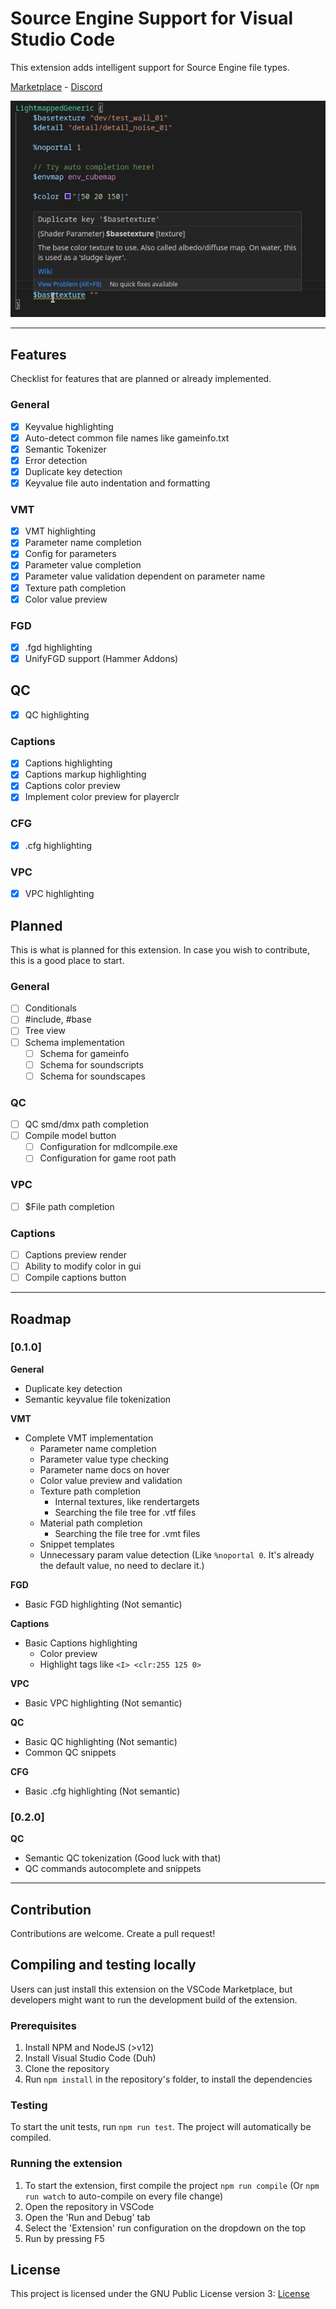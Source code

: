 # Source Engine Support for Visual Studio Code

This extension adds intelligent support for Source Engine file types.

[Marketplace](https://marketplace.visualstudio.com/items?itemName=stefan-h-at.source-engine-support) - [Discord](https://discord.gg/BDDxkNwXWw)

![VMT Highlighting](vmt-highlighting.jpg)

---

## Features
Checklist for features that are planned or already implemented.

### General
- [x] Keyvalue highlighting
- [x] Auto-detect common file names like gameinfo.txt
- [x] Semantic Tokenizer
- [x] Error detection
- [x] Duplicate key detection
- [x] Keyvalue file auto indentation and formatting

### VMT
- [x] VMT highlighting
- [x] Parameter name completion
- [x] Config for parameters
- [x] Parameter value completion
- [x] Parameter value validation dependent on parameter name
- [x] Texture path completion
- [x] Color value preview

### FGD
- [x] .fgd highlighting
- [x] UnifyFGD support (Hammer Addons)

## QC
- [x] QC highlighting

### Captions
- [x] Captions highlighting
- [x] Captions markup highlighting
- [x] Captions color preview
- [x] Implement color preview for playerclr

### CFG
- [x] .cfg highlighting

### VPC
- [x] VPC highlighting

## Planned
This is what is planned for this extension. In case you wish to contribute, this is a good place to start.

### General
- [ ] Conditionals
- [ ] #include, #base
- [ ] Tree view
- [ ] Schema implementation
  - [ ] Schema for gameinfo 
  - [ ] Schema for soundscripts
  - [ ] Schema for soundscapes

### QC
- [ ] QC smd/dmx path completion
- [ ] Compile model button
  - [ ] Configuration for mdlcompile.exe
  - [ ] Configuration for game root path

### VPC
- [ ] $File path completion

### Captions
- [ ] Captions preview render
- [ ] Ability to modify color in gui
- [ ] Compile captions button

---

## Roadmap
### [0.1.0]

**General**
- Duplicate key detection
- Semantic keyvalue file tokenization

**VMT**
- Complete VMT implementation
  - Parameter name completion
  - Parameter value type checking
  - Parameter name docs on hover
  - Color value preview and validation
  - Texture path completion
    - Internal textures, like rendertargets
    - Searching the file tree for .vtf files
  - Material path completion
    - Searching the file tree for .vmt files
  - Snippet templates
  - Unnecessary param value detection (Like `%noportal 0`. It's already the default value, no need to declare it.)

**FGD**
- Basic FGD highlighting (Not semantic)

**Captions**
- Basic Captions highlighting
  - Color preview
  - Highlight tags like `<I> <clr:255 125 0>`

**VPC**
- Basic VPC highlighting (Not semantic)

**QC**
- Basic QC highlighting (Not semantic)
- Common QC snippets

**CFG**
- Basic .cfg highlighting (Not semantic)

### [0.2.0]

**QC**
- Semantic QC tokenization (Good luck with that)
- QC commands autocomplete and snippets

---

## Contribution
Contributions are welcome. Create a pull request!

## Compiling and testing locally
Users can just install this extension on the VSCode Marketplace, but developers might want to run the development build of the extension.

### Prerequisites
1) Install NPM and NodeJS (>v12)
2) Install Visual Studio Code (Duh)
3) Clone the repository
4) Run `npm install` in the repository's folder, to install the dependencies

### Testing
To start the unit tests, run `npm run test`. The project will automatically be compiled.

### Running the extension
1) To start the extension, first compile the project `npm run compile` (Or `npm run watch` to auto-compile on every file change)
2) Open the repository in VSCode
3) Open the 'Run and Debug' tab
4) Select the 'Extension' run configuration on the dropdown on the top
5) Run by pressing F5

## License
This project is licensed under the GNU Public License version 3: [License](LICENSE)
